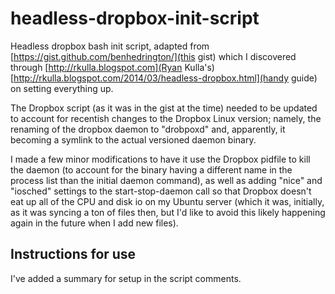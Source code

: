 # headless-dropbox-init-script
Headless dropbox bash init script, adapted from [https://gist.github.com/benhedrington/](this gist) which I discovered through [http://rkulla.blogspot.com](Ryan Kulla's) [http://rkulla.blogspot.com/2014/03/headless-dropbox.html](handy guide) on setting everything up.

The Dropbox script (as it was in the gist at the time) needed to be updated to account for recentish changes to the Dropbox Linux version; namely, the renaming of the dropbox daemon to "drobpoxd" and, apparently, it becoming a symlink to the actual versioned daemon binary.

I made a few minor modifications to have it use the Dropbox pidfile to kill the daemon (to account for the binary having a different name in the process list than the initial daemon command), as well as adding "nice" and "iosched" settings to the start-stop-daemon call so that Dropbox doesn't eat up all of the CPU and disk io on my Ubuntu server (which it was, initially, as it was syncing a ton of files then, but I'd like to avoid this likely happening again in the future when I add new files).

## Instructions for use
I've added a summary for setup in the script comments.
